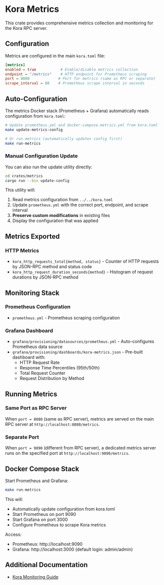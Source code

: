 # Kora Metrics

This crate provides comprehensive metrics collection and monitoring for the Kora RPC server.

## Configuration

Metrics are configured in the main `kora.toml` file:

```toml
[metrics]
enabled = true           # Enable/disable metrics collection
endpoint = "/metrics"    # HTTP endpoint for Prometheus scraping
port = 8080             # Port for metrics (same as RPC or separate)
scrape_interval = 60    # Prometheus scrape interval in seconds
```

## Auto-Configuration

The metrics Docker stack (Prometheus + Grafana) automatically reads configuration from `kora.toml`:

```bash
# Update prometheus.yml and docker-compose.metrics.yml from kora.toml
make update-metrics-config

# Or run metrics (automatically updates config first)
make run-metrics
```

### Manual Configuration Update

You can also run the update utility directly:

```bash
cd crates/metrics
cargo run --bin update-config
```

This utility will:
1. Read metrics configuration from `../../kora.toml`
2. Update `prometheus.yml` with the correct port, endpoint, and scrape interval
3. **Preserve custom modifications** in existing files
4. Display the configuration that was applied

## Metrics Exported

### HTTP Metrics
- `kora_http_requests_total{method, status}` - Counter of HTTP requests by JSON-RPC method and status code
- `kora_http_request_duration_seconds{method}` - Histogram of request durations by JSON-RPC method

## Monitoring Stack

### Prometheus Configuration
- `prometheus.yml` - Prometheus scraping configuration

### Grafana Dashboard
- `grafana/provisioning/datasources/prometheus.yml` - Auto-configures Prometheus data source
- `grafana/provisioning/dashboards/kora-metrics.json` - Pre-built dashboard with:
  - HTTP Request Rate
  - Response Time Percentiles (95th/50th)
  - Total Request Counter
  - Request Distribution by Method

## Running Metrics

### Same Port as RPC Server
When `port = 8080` (same as RPC server), metrics are served on the main RPC server at `http://localhost:8080/metrics`.

### Separate Port
When `port = 9090` (different from RPC server), a dedicated metrics server runs on the specified port at `http://localhost:9090/metrics`.

## Docker Compose Stack

Start Prometheus and Grafana:

```bash
make run-metrics
```

This will:
- Automatically update configuration from kora.toml
- Start Prometheus on port 9090
- Start Grafana on port 3000
- Configure Prometheus to scrape Kora metrics

Access:
- Prometheus: http://localhost:9090
- Grafana: http://localhost:3000 (default login: admin/admin)

## Additional Documentation

- [Kora Monitoring Guide](../../../../docs/operators/MONITORING.md)